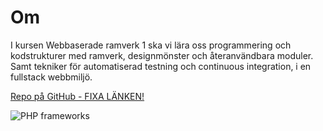 Om
=========================

I kursen Webbaserade ramverk 1 ska vi lära oss programmering och kodstrukturer med ramverk, designmönster och återanvändbara moduler. Samt tekniker för automatiserad testning och continuous integration, i en fullstack webbmiljö.

[Repo på GitHub - FIXA LÄNKEN!](#)

![PHP frameworks](image/php-frameworks.png?w=300)
